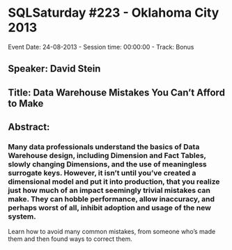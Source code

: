 # SQLSaturday #223 - Oklahoma City 2013
Event Date: 24-08-2013 - Session time: 00:00:00 - Track: Bonus
## Speaker: David Stein
## Title: Data Warehouse Mistakes You Can’t Afford to Make
## Abstract:
### Many data professionals understand the basics of Data Warehouse design, including Dimension and Fact Tables, slowly changing Dimensions, and the use of meaningless surrogate keys. However, it isn’t until you’ve created a dimensional model and put it into production, that you realize just how much of an impact seemingly trivial mistakes can make. They can hobble performance, allow inaccuracy, and perhaps worst of all, inhibit adoption and usage of the new system. 

Learn how to avoid many common mistakes, from someone who’s made them and then found ways to correct them. 
